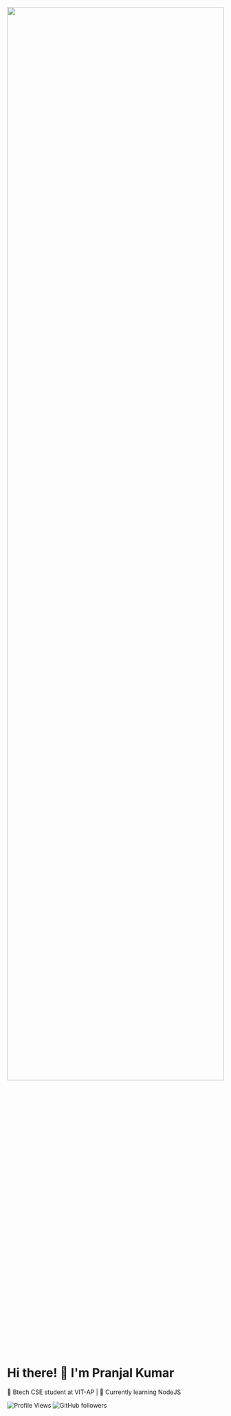 <img src="https://camo.githubusercontent.com/f5a18fd7c4884a6497111229848728058a712f0713d9032a65a90656972d16a7/68747470733a2f2f692e70696e696d672e636f6d2f6f726967696e616c732f62632f36632f31372f62633663313731656565323838613266316531323463373439333033623234652e676966" width="100%" height="80%" />

# Hi there! 👋 I'm Pranjal Kumar
🚀 Btech CSE student at VIT-AP | 
🎯 Currently learning NodeJS

![Profile Views](https://komarev.com/ghpvc/?username=pranjal-kumar-0&color=green)
![GitHub followers](https://img.shields.io/github/followers/pranjal-kumar-0?style=social)

